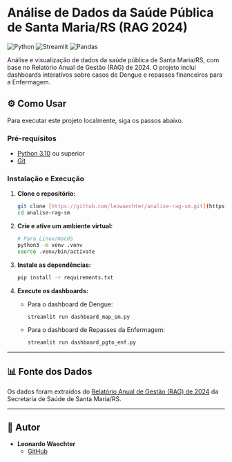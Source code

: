 # Análise de Dados da Saúde Pública de Santa Maria/RS (RAG 2024)

![Python](https://img.shields.io/badge/Python-3.10+-blue?style=for-the-badge&logo=python)
![Streamlit](https://img.shields.io/badge/Streamlit-1.30+-red?style=for-the-badge&logo=streamlit)
![Pandas](https://img.shields.io/badge/Pandas-2.0+-purple?style=for-the-badge&logo=pandas)

Análise e visualização de dados da saúde pública de Santa Maria/RS, com base no Relatório Anual de Gestão (RAG) de 2024. O projeto inclui dashboards interativos sobre casos de Dengue e repasses financeiros para a Enfermagem.

## ⚙️ Como Usar

Para executar este projeto localmente, siga os passos abaixo.

### Pré-requisitos

* [Python 3.10](https://www.python.org/downloads/) ou superior
* [Git](https://git-scm.com/)

### Instalação e Execução

1.  **Clone o repositório:**
    ```bash
    git clone [https://github.com/leowaechter/analise-rag-sm.git](https://github.com/leowaechter/analise-rag-sm.git)
    cd analise-rag-sm
    ```

2.  **Crie e ative um ambiente virtual:**
    ```bash
    # Para Linux/macOS
    python3 -m venv .venv
    source .venv/bin/activate
    ```

3.  **Instale as dependências:**
    ```bash
    pip install -r requirements.txt
    ```

4.  **Execute os dashboards:**
    * Para o dashboard de Dengue:
        ```bash
        streamlit run dashboard_map_sm.py
        ```
    * Para o dashboard de Repasses da Enfermagem:
        ```bash
        streamlit run dashboard_pgto_enf.py
        ```
---

## 📊 Fonte dos Dados

Os dados foram extraídos do [Relatório Anual de Gestão (RAG) de 2024](relatorio-anual-de-gestao-2024-rag.pdf) da Secretaria de Saúde de Santa Maria/RS.

---

## 👤 Autor

* **Leonardo Waechter**
    * [GitHub](https://github.com/leowaechter)
